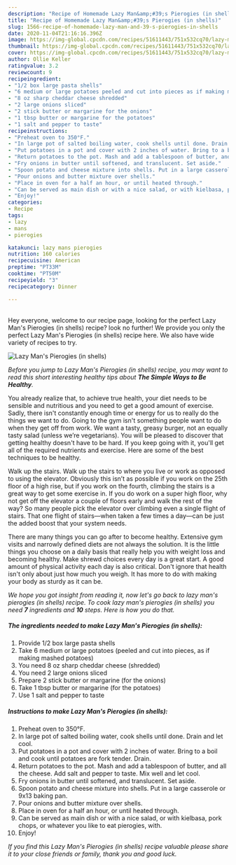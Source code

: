 ```yaml
---
description: "Recipe of Homemade Lazy Man&amp;#39;s Pierogies (in shells)"
title: "Recipe of Homemade Lazy Man&amp;#39;s Pierogies (in shells)"
slug: 1566-recipe-of-homemade-lazy-man-and-39-s-pierogies-in-shells
date: 2020-11-04T21:16:16.396Z
image: https://img-global.cpcdn.com/recipes/51611443/751x532cq70/lazy-mans-pierogies-in-shells-recipe-main-photo.jpg
thumbnail: https://img-global.cpcdn.com/recipes/51611443/751x532cq70/lazy-mans-pierogies-in-shells-recipe-main-photo.jpg
cover: https://img-global.cpcdn.com/recipes/51611443/751x532cq70/lazy-mans-pierogies-in-shells-recipe-main-photo.jpg
author: Ollie Keller
ratingvalue: 3.2
reviewcount: 9
recipeingredient:
- "1/2 box large pasta shells"
- "6 medium or large potatoes peeled and cut into pieces as if making mashed potatoes"
- "8 oz sharp cheddar cheese shredded"
- "2 large onions sliced"
- "2 stick butter or margarine for the onions"
- "1 tbsp butter or margarine for the potatoes"
- "1 salt and pepper to taste"
recipeinstructions:
- "Preheat oven to 350°F."
- "In large pot of salted boiling water, cook shells until done. Drain and let cool."
- "Put potatoes in a pot and cover with 2 inches of water. Bring to a boil and cook until potatoes are fork tender. Drain."
- "Return potatoes to the pot. Mash and add a tablespoon of butter, and all the cheese. Add salt and pepper to taste. Mix well and let cool."
- "Fry onions in butter until softened, and translucent. Set aside."
- "Spoon potato and cheese mixture into shells. Put in a large casserole or 9x13 baking pan."
- "Pour onions and butter mixture over shells."
- "Place in oven for a half an hour, or until heated through."
- "Can be served as main dish or with a nice salad, or with kielbasa, pork chops, or whatever you like to eat pierogies, with."
- "Enjoy!"
categories:
- Recipe
tags:
- lazy
- mans
- pierogies

katakunci: lazy mans pierogies 
nutrition: 160 calories
recipecuisine: American
preptime: "PT33M"
cooktime: "PT50M"
recipeyield: "3"
recipecategory: Dinner

---
```

<br>
Hey everyone, welcome to our recipe page, looking for the perfect Lazy Man&#39;s Pierogies (in shells) recipe? look no further! We provide you only the perfect Lazy Man&#39;s Pierogies (in shells) recipe here. We also have wide variety of recipes to try.
<br>


![Lazy Man&#39;s Pierogies (in shells)](https://img-global.cpcdn.com/recipes/51611443/751x532cq70/lazy-mans-pierogies-in-shells-recipe-main-photo.jpg)

<i>Before you jump to Lazy Man&#39;s Pierogies (in shells) recipe, you may want to read this short interesting healthy tips about <strong>The Simple Ways to Be Healthy</strong>.</i>

You already realize that, to achieve true health, your diet needs to be sensible and nutritious and you need to get a good amount of exercise. Sadly, there isn't constantly enough time or energy for us to really do the things we want to do. Going to the gym isn't something people want to do when they get off from work. We want a tasty, greasy burger, not an equally tasty salad (unless we’re vegetarians). You will be pleased to discover that getting healthy doesn't have to be hard. If you keep going with it, you'll get all of the required nutrients and exercise. Here are some of the best techniques to be healthy.

Walk up the stairs. Walk up the stairs to where you live or work as opposed to using the elevator. Obviously this isn’t as possible if you work on the 25th floor of a high rise, but if you work on the fourth, climbing the stairs is a great way to get some exercise in. If you do work on a super high floor, why not get off the elevator a couple of floors early and walk the rest of the way? So many people pick the elevator over climbing even a single flight of stairs. That one flight of stairs—when taken a few times a day—can be just the added boost that your system needs. 

There are many things you can go after to become healthy. Extensive gym visits and narrowly defined diets are not always the solution. It is the little things you choose on a daily basis that really help you with weight loss and becoming healthy. Make shrewd choices every day is a great start. A good amount of physical activity each day is also critical. Don't ignore that health isn't only about just how much you weigh. It has more to do with making your body as sturdy as it can be. 


<i>We hope you got insight from reading it, now let's go back to lazy man&#39;s pierogies (in shells) recipe. To cook lazy man&#39;s pierogies (in shells) you need <strong>7</strong> ingredients and <strong>10</strong> steps. Here is how you do that.
</i>

##### The ingredients needed to make Lazy Man&#39;s Pierogies (in shells):

1. Provide 1/2 box large pasta shells
1. Take 6 medium or large potatoes (peeled and cut into pieces, as if making mashed potatoes)
1. You need 8 oz sharp cheddar cheese (shredded)
1. You need 2 large onions sliced
1. Prepare 2 stick butter or margarine (for the onions)
1. Take 1 tbsp butter or margarine (for the potatoes)
1. Use 1 salt and pepper to taste


##### Instructions to make Lazy Man&#39;s Pierogies (in shells):

1. Preheat oven to 350°F.
1. In large pot of salted boiling water, cook shells until done. Drain and let cool.
1. Put potatoes in a pot and cover with 2 inches of water. Bring to a boil and cook until potatoes are fork tender. Drain.
1. Return potatoes to the pot. Mash and add a tablespoon of butter, and all the cheese. Add salt and pepper to taste. Mix well and let cool.
1. Fry onions in butter until softened, and translucent. Set aside.
1. Spoon potato and cheese mixture into shells. Put in a large casserole or 9x13 baking pan.
1. Pour onions and butter mixture over shells.
1. Place in oven for a half an hour, or until heated through.
1. Can be served as main dish or with a nice salad, or with kielbasa, pork chops, or whatever you like to eat pierogies, with.
1. Enjoy!


<i>If you find this Lazy Man&#39;s Pierogies (in shells) recipe valuable please share it to your close friends or family, thank you and good luck.</i>
